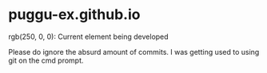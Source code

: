 # puggu-ex.github.io

rgb(250, 0, 0): Current element being developed

Please do ignore the absurd amount of commits. I was getting used to using git on the cmd prompt. 
